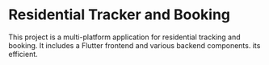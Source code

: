 # Residential Tracker and Booking

This project is a multi-platform application for residential tracking and booking. 
It includes a Flutter frontend and various backend components. its efficient.

